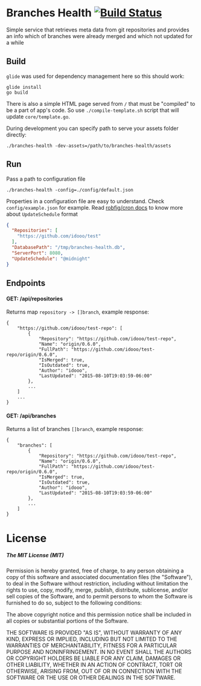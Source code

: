 # Branches Health [![Build Status](https://travis-ci.org/idooo/branches-health.svg?branch=master)](https://travis-ci.org/idooo/branches-health)

Simple service that retrieves meta data from git repositories and provides an info which of branches were already merged and which not updated for a while

## Build

`glide` was used for dependency management here so this should work: 

```
glide install
go build
```

There is also a simple HTML page served from `/` that must be "compiled" to be a part of app's code. So use `./compile-template.sh` script that will update `core/template.go`. 

During development you can specify path to serve your assets folder directly:

```
./branches-health -dev-assets=/path/to/branches-health/assets
```

## Run

Pass a path to configuration file

```
./branches-health -config=./config/default.json
```

Properties in a configuration file are easy to understand. Check `config/example.json` for example.
Read [robfig/cron docs](https://godoc.org/github.com/robfig/cron) to know more about `UpdateSchedule` format

```json
{
  "Repositories": [
    "https://github.com/idooo/test"
  ],
  "DatabasePath": "/tmp/branches-health.db",
  "ServerPort": 8080,
  "UpdateSchedule": "@midnight" 
}
```

## Endpoints

#### GET: /api/repositories

Returns map `repository -> []branch`, example response:

```
{
    "https://github.com/idooo/test-repo": [
        {
            "Repository": "https://github.com/idooo/test-repo",
            "Name": "origin/0.6.0",
            "FullPath": "https://github.com/idooo/test-repo/origin/0.6.0",
            "IsMerged": true,
            "IsOutdated": true,
            "Author": "idooo",
            "LastUpdated": "2015-08-10T19:03:59-06:00"
        },
        ...
    ]
    ...
}
```

#### GET: /api/branches

Returns a list of branches `[]branch`, example response:

```
{
    "branches": [
        {
            "Repository": "https://github.com/idooo/test-repo",
            "Name": "origin/0.6.0",
            "FullPath": "https://github.com/idooo/test-repo/origin/0.6.0",
            "IsMerged": true,
            "IsOutdated": true,
            "Author": "idooo",
            "LastUpdated": "2015-08-10T19:03:59-06:00"
        },
        ...
    ]
}
```


# License

##### The MIT License (MIT)

Permission is hereby granted, free of charge, to any person obtaining a copy of
this software and associated documentation files (the "Software"), to deal in
the Software without restriction, including without limitation the rights to
use, copy, modify, merge, publish, distribute, sublicense, and/or sell copies of
the Software, and to permit persons to whom the Software is furnished to do so,
subject to the following conditions:

The above copyright notice and this permission notice shall be included in all
copies or substantial portions of the Software.

THE SOFTWARE IS PROVIDED "AS IS", WITHOUT WARRANTY OF ANY KIND, EXPRESS OR
IMPLIED, INCLUDING BUT NOT LIMITED TO THE WARRANTIES OF MERCHANTABILITY, FITNESS
FOR A PARTICULAR PURPOSE AND NONINFRINGEMENT. IN NO EVENT SHALL THE AUTHORS OR
COPYRIGHT HOLDERS BE LIABLE FOR ANY CLAIM, DAMAGES OR OTHER LIABILITY, WHETHER
IN AN ACTION OF CONTRACT, TORT OR OTHERWISE, ARISING FROM, OUT OF OR IN
CONNECTION WITH THE SOFTWARE OR THE USE OR OTHER DEALINGS IN THE SOFTWARE.


